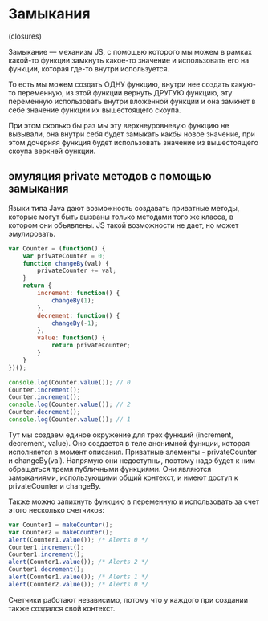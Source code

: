 # Замыкания
(closures)

Замыкание — механизм JS, с помощью которого мы можем в рамках какой-то функции замкнуть какое-то значение и использовать его на функции, которая где-то внутри используется. 

То есть мы можем создать ОДНУ функцию, внутри нее создать какую-то переменную, из этой функции вернуть ДРУГУЮ функцию, эту переменную использовать внутри вложенной функции и она замкнет в себе значение функции их вышестоящего скоупа.

При этом сколько бы раз мы эту верхнеуровневую функцию не вызывали, она внутри себя будет замыкать какбы новое значение, при этом дочерняя функция будет использовать значение из вышестоящего скоупа верхней функции.



## эмуляция private методов с помощью замыкания

Языки типа Java дают возможность создавать приватные методы, которые могут быть вызваны только методами того же класса, в котором они объявлены.  JS такой возможности не дает, но может эмулировать. 

```js
var Counter = (function() {
	var privateCounter = 0;
	function changeBy(val) {
		privateCounter += val;
	}
	return {
		increment: function() {
			changeBy(1);
		},
		decrement: function() {
			changeBy(-1);
		},
		value: function() {
			return privateCounter;
		}
	}
})();

console.log(Counter.value()); // 0
Counter.increment();
Counter.increment();
console.log(Counter.value()); // 2
Counter.decrement();
console.log(Counter.value()); // 1
```

Тут мы создаем единое окружение для трех функций (increment, decrement, value). Оно создается в теле анонимной функции, которая исполняется в момент описания. 
Приватные элементы - privateCounter и changeBy(val). Напрямую они недоступны, поэтому надо будет к ним обращаться тремя публичными функциями. Они являются замыканиями, использующими общий контекст, и имеют доступ к privateCounter и changeBy.


Также можно запихнуть функцию в переменную и использовать за счет этого несколько счетчиков:

```js
var Counter1 = makeCounter();
var Counter2 = makeCounter();
alert(Counter1.value()); /* Alerts 0 */
Counter1.increment();
Counter1.increment();
alert(Counter1.value()); /* Alerts 2 */
Counter1.decrement();
alert(Counter1.value()); /* Alerts 1 */
alert(Counter2.value()); /* Alerts 0 */
```
Счетчики работают независимо, потому что у каждого при создании также создался свой контекст.